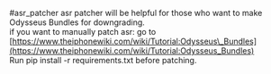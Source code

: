 #asr\_patcher
asr patcher will be helpful for those who want to make Odysseus Bundles for downgrading.<br/>
if you want to manually patch asr: go to [https://www.theiphonewiki.com/wiki/Tutorial:Odysseus\_Bundles](https://www.theiphonewiki.com/wiki/Tutorial:Odysseus_Bundles)<br/>
Run pip install -r requirements.txt before patching.<br/>
